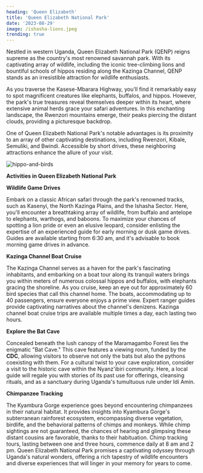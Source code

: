 ```yaml
---
heading: 'Queen Elizabeth'
title: 'Queen Elizabeth National Park'
date: '2023-08-29'
image: /ishasha-lions.jpeg
trending: true
---
```


Nestled in western Uganda, Queen Elizabeth National Park (QENP) reigns supreme as the country's most renowned savannah park. With its captivating array of wildlife, including the iconic tree-climbing lions and bountiful schools of hippos residing along the Kazinga Channel, QENP stands as an irresistible attraction for wildlife enthusiasts.

As you traverse the Kasese-Mbarara Highway, you'll find it remarkably easy to spot magnificent creatures like elephants, buffalos, and hippos. However, the park's true treasures reveal themselves deeper within its heart, where extensive animal herds grace your safari adventures. In this enchanting landscape, the Rwenzori mountains emerge, their peaks piercing the distant clouds, providing a picturesque backdrop.

One of Queen Elizabeth National Park's notable advantages is its proximity to an array of other captivating destinations, including Rwenzori, Kibale, Semuliki, and Bwindi. Accessible by short drives, these neighboring attractions enhance the allure of your visit.

![hippo-and-birds](/hippo-and-birds.jpeg)

**Activities in Queen Elizabeth National Park**

**Wildlife Game Drives**

Embark on a classic African safari through the park's renowned tracks, such as Kasenyi, the North Kazinga Plains, and the Ishasha Sector. Here, you'll encounter a breathtaking array of wildlife, from buffalo and antelope to elephants, warthogs, and baboons.
To maximize your chances of spotting a lion pride or even an elusive leopard, consider enlisting the expertise of an experienced guide for early morning or dusk game drives. Guides are available starting from 6:30 am, and it's advisable to book morning game drives in advance.

**Kazinga Channel Boat Cruise**

The Kazinga Channel serves as a haven for the park's fascinating inhabitants, and embarking on a boat tour along its tranquil waters brings you within meters of numerous colossal hippos and buffalos, with elephants gracing the shoreline.
As you cruise, keep an eye out for approximately 60 bird species that call this channel home. The boats, accommodating up to 40 passengers, ensure everyone enjoys a prime view. Expert ranger guides provide captivating narratives about the channel's denizens. Kazinga channel boat cruise trips are available multiple times a day, each lasting two hours.

**Explore the Bat Cave**

Concealed beneath the lush canopy of the Maramagambo Forest lies the enigmatic "Bat Cave." This cave features a viewing room, funded by the **CDC**, allowing visitors to observe not only the bats but also the pythons coexisting with them.
For a cultural twist to your cave exploration, consider a visit to the historic cave within the Nyanz'ibiri community. Here, a local guide will regale you with stories of its past use for offerings, cleansing rituals, and as a sanctuary during Uganda's tumultuous rule under Idi Amin.

**Chimpanzee Tracking**

The Kyambura Gorge experience goes beyond encountering chimpanzees in their natural habitat. It provides insights into Kyambura Gorge's subterranean rainforest ecosystem, encompassing diverse vegetation, birdlife, and the behavioral patterns of chimps and monkeys.
While chimp sightings are not guaranteed, the chances of hearing and glimpsing these distant cousins are favorable, thanks to their habituation. Chimp tracking tours, lasting between one and three hours, commence daily at 8 am and 2 pm.
Queen Elizabeth National Park promises a captivating odyssey through Uganda's natural wonders, offering a rich tapestry of wildlife encounters and diverse experiences that will linger in your memory for years to come.
